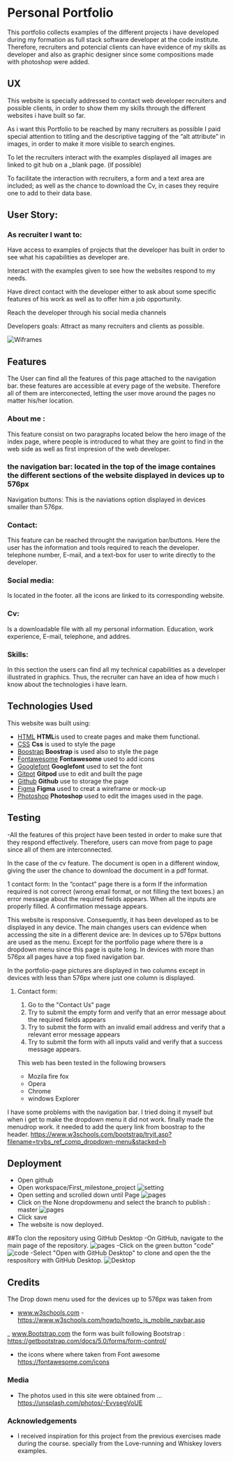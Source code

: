 

# Personal Portfolio

This portfolio collects examples of the different projects i have developed during my formation as full stack software developer at the code institute. 
Therefore, recruiters and potencial clients can have evidence of my skills as developer and also as graphic designer since some compositions made with photoshop were added. 


 
## UX
This website is specially addressed to contact  web developer recruiters and possible clients, in order to show them my skills through the different websites i have built so far. 
 

As i want this Portfolio to be reached by  many recruiters as possible I paid special attention to titling  and  the descriptive tagging of the “alt attribute” in images, in order to make it more visible to search engines. 

To let the recruiters interact with the examples displayed all images are linked to git hub on a _blank page. (if possible)

To facilitate the interaction with recruiters, a form and a text area are included; as well as the chance to download the Cv, in cases they require one to add to their data base. 



## User Story: 
### As recruiter I want to:
Have access to examples of projects that the developer has built in order to see what his capabilities as developer are.

 Interact with the examples given to see how the websites respond to my needs. 

Have direct contact with the developer either to ask about some specific features of his work as well as to offer him a job opportunity. 

Reach the developer through his social media channels


Developers goals: 
Attract  as many  recruiters and clients as possible.


![Wiframes](/wiframes-images/wiframes.jpg)


## Features

 The User can find all the features of this page attached to the navigation bar. these features are accessible at every page of the website. Therefore all of them are interconected, letting the user move around the pages no matter his/her location. 

### About me : 
This feature consist on two paragraphs located below the hero image of the index page, where people is introduced to what they are goint to find in the web side as well as first impresion of the web developer.
### the navigation bar:  located in the top of the image containes the different sections of the website displayed in devices up to 576px
 Navigation buttons:  This is the naviations option displayed in devices smaller than 576px.
        
### Contact:
 This feature can be reached throught the navigation bar/buttons. Here the user  has the information and tools required to reach the developer. telephone number, E-mail, and a text-box for user to write directly to the developer.

### Social media: 
Is located in the footer. all the icons are  linked  to its corresponding website.

### Cv: 
Is a downloadable file with all my personal information. Education, work experience, E-mail, telephone, and addres. 

### Skills:
 In this section the users can find all my technical capabilities as a developer illustrated in graphics. Thus, the recruiter can have an idea of how much i  know about the  technologies i have learn. 
 

## Technologies Used
This website was built using:
- [HTML](https://html.com) **HTML**is used to create pages and make them functional.
- [CSS](https://css3.com) **Css** is used to style the page
- [Boostrap](https://Boostrap.com) **Boostrap** is used also to style the page
- [Fontawesome](https://fontawesome.com/) **Fontawesome** used to add icons
- [Googlefont](https://fonts.google.com/) **Googlefont** used to set the font
- [Gitpot](http://gitpod.io/) **Gitpod** use to edit and built the page
- [Github](http://github.com/) **Github** use to storage the page 
- [Figma](http://figma.com/) **Figma** used to creat a wireframe or mock-up 
- [Photoshop](http://photoshop.com/) **Photoshop** used to edit the images used in the page. 



## Testing
 -All the features of this project have been tested  in order to make sure that  they respond effectively. Therefore, users can move from page to page since all of them are interconnected. 

 

In the case of the cv feature. The document is open in a different window, giving the user the chance to download the document in a pdf format. 

1 contact form:
In the  “contact” page there is a form
If the information required is not correct (wrong email format, or not filling the text boxes.) an error message about the required fields appears. 
 When all the inputs are properly filled. A confirmation message appears. 

This website is responsive. Consequently, it has been developed as to  be displayed in any device. 
The main changes users can evidence when accessing the site in a different device are:
In devices up to 576px buttons are used as the menu. Except for the portfolio page where there is a dropdown menu since this page is quite long. 
In devices with more than 576px  all pages have a top fixed navigation bar. 

In the portfolio-page pictures are displayed in two columns except in devices with less than 576px where just one column is displayed. 

1. Contact form:
    1. Go to the "Contact Us" page
    2. Try to submit the empty form and verify that an error message about the required fields appears
    3. Try to submit the form with an invalid email address and verify that a relevant error message appears
    4. Try to submit the form with all inputs valid and verify that a success message appears.


    This web has been tested in the following browsers
    - Mozila fire fox
    - Opera
    - Chrome 
    - windows Explorer


I have some problems with the navigation bar. I  tried doing it myself but when i get  to make the dropdown menu it did not work. finally made the menudrop work. it needed to  add the query link from boostrap to the header.
  https://www.w3schools.com/bootstrap/tryit.asp?filename=trybs_ref_comp_dropdown-menu&stacked=h
  



## Deployment
- Open github 
- Open workspace/First_milestone_project
![setting](/Readme-images/settings.png)
- Open setting and scrolled down until Page
![pages](/Readme-images/pages.png)
- Click on the None dropdowmenu and select the branch to publish : master
![pages](/Readme-images/branches.png)
- Click save
- The website is now deployed.

##To clon the repository using GitHub Desktop
-On GitHub, navigate to the main page of the repository.
![pages](/Readme-images/branches.png)
-Click on the green button "code"
![code](/Readme-images/code-button.png)
-Select "Open with GitHub Desktop" to clone and open the the respository with GitHub Desktop.
![Desktop](/Readme-images/Desktop.png)



## Credits
The Drop down menu used for the devices up to 576px was taken from 
- www.w3schools.com
-https://www.w3schools.com/howto/howto_js_mobile_navbar.asp

_ www.Bootstrap.com
the form was built following Bootstrap :
https://getbootstrap.com/docs/5.0/forms/form-control/
- the icons where where taken from Font awesome
https://fontawesome.com/icons

### Media
- The photos used in this site were obtained from ...
https://unsplash.com/photos/-EvvsegVoUE

### Acknowledgements

- I received inspiration for this project from the previous exercises made during the course. specially from the Love-running and Whiskey lovers examples. 




  




